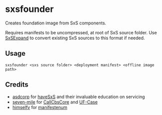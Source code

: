 # sxsfounder

Creates foundation image from SxS components.

Requires manifests to be uncompressed, at root of SxS source folder. Use [SxSExpand](https://github.com/hfiref0x/SXSEXP) to convert existing SxS sources to this format if needed.

## Usage
`sxsfounder <sxs source folder> <deployment manifest> <offline image path>`

## Credits
- [asdcorp](https://github.com/asdcorp) for [haveSxS](https://github.com/asdcorp/haveSxS) and their invaluable education on servicing
- [seven-mile](https://github.com/seven-mile) for [CallCbsCore](https://github.com/seven-mile/CallCbsCore) and [UF-Case](https://github.com/seven-mile/UFCase)
- [himselfv](https://github.com/himselfv) for [manifestenum](https://github.com/himselfv/manifestenum)
